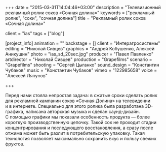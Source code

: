 +++
date = "2015-03-31T14:04:46+03:00"
description = "Телевизионный рекламный ролик соков «Сочная долина»"
keywords = ["рекламный ролик", "соки", "сочная долина"]
title = "Рекламный ролик соков «Сочная долина»"

client = "ias"
tags = ["blog"]

[project_info]
  animation = ""
  backstage = []
  client = "Интерагросистемы"
  editing = "Николай Сивцев"
  graphics = "Андрей Кобушенко, Алексей Аникушин"
  photo = "ias_sd_20sec.jpg"
  producer = "Павел Павленко"
  artdirector = "Николай Сивцев"
  production = "Grapefilms"
  scenario = "Grapefilms"
  shooting = "Сергей Цыганко"
  sound_design = "Константин Чубаков"
  music = "Константин Чубаков"
  vimeo = "122985658"
  voice = "Алексей Ляпунов"

+++

Перед нами стояла непростая задача: в&nbsp;сжатые сроки сделать ролик для рекламной кампании соков &laquo;Сочная Долина&raquo; на&nbsp;телевидении и&nbsp;в&nbsp;интернете. Специально для этого ролика была разработана 3D-графика, написана авторская музыка и&nbsp;сделан саунд-дизайн. С&nbsp;помощью графики мы&nbsp;показали особенность продукта&nbsp;&mdash; более короткую производственную цепочку. Такой сок не&nbsp;проходит стадии концентрирования и&nbsp;последующего восстановления, а&nbsp;сразу после отжима может быть разлит в&nbsp;потребительскую упаковку. Такая технология позволяет максимально сохранить вкус и&nbsp;пользу свежих фруктов.